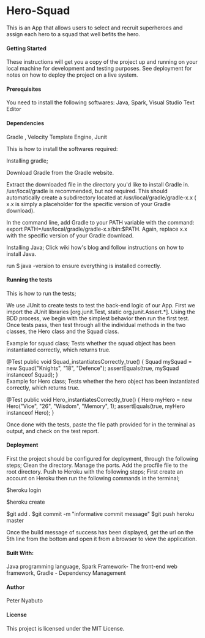 # Hero-Squad

 This is an App that allows users to select and recruit superheroes and assign each hero to a squad that well befits the hero. 

#### Getting Started

 These instructions will get you a copy of the project up and running on your local machine for development and testing purposes. See deployment for notes on how to deploy the project on a live system.

#### Prerequisites

You need to install the following softwares:
Java,
Spark,
Visual Studio Text Editor

#### Dependencies
Gradle , Velocity Template Engine, Junit

This is how to install the softwares required:

Installing gradle;

Download Gradle from the Gradle website.

Extract the downloaded file in the directory you'd like to install Gradle in. /usr/local/gradle is recommended, but not required. This should automatically create a subdirectory located at /usr/local/gradle/gradle-x.x ( x.x is simply a placeholder for the specific version of your Gradle download).

In the command line, add Gradle to your PATH variable with the command: export PATH=/usr/local/gradle/gradle-x.x/bin:$PATH. Again, replace x.x with the specific version of your Gradle download.

Installing Java;
Click wiki how's blog and follow instructions on how to install Java.  

run $ java -version to ensure everything is installed correctly.

#### Running the tests

This is how to run the tests;

We use JUnit to create tests to test the back-end logic of our App.
First we import the JUnit libraries [org.junit.Test, static org.junit.Assert.*]. Using the BDD process, we begin with the simplest behavior then run the first test. Once tests pass, then test through all the individual methods in the two classes, the Hero class and the Squad class.

Example for squad class;
Tests whether the squad object has been instantiated correctly, which returns true.

@Test
  public void Squad_instantiatesCorrectly_true() {
    Squad mySquad = new Squad("Knights", "18", "Defence");
    assertEquals(true, mySquad instanceof Squad);
  }  
 Example for Hero class;
 Tests whether the hero object has been instantiated correctly, which returns true.

 @Test
  public void Hero_instantiatesCorrectly_true() {
    Hero myHero = new Hero("Vice", "26", "Wisdom", "Memory", 1);
    assertEquals(true, myHero instanceof Hero);
  }

  Once done with the tests, paste the file path provided for in the terminal as output, and check on the test report.


#### Deployment

First the project should be configured for deployment, through the following steps;
Clean the directory.
Manage the ports.
Add the procfile file to the root directory.
Push to Heroku with the following steps;
 First create an account on Heroku then run the following commands in the terminal;

$heroku login

$heroku create

$git add .
$git commit -m "informative commit message"
$git push heroku master 

Once the build message of success has been displayed, get the url on the 5th line from the bottom and open it from a browser to view the application.

#### Built With:

Java programming language,
Spark Framework- The front-end web framework,
Gradle - Dependency Management


#### Author

Peter Nyabuto

#### License

This project is licensed under the MIT License.

 